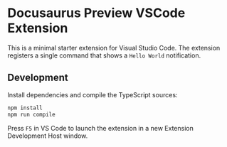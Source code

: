 # Docusaurus Preview VSCode Extension

This is a minimal starter extension for Visual Studio Code. The extension registers a single command that shows a `Hello World` notification.

## Development

Install dependencies and compile the TypeScript sources:

```bash
npm install
npm run compile
```

Press `F5` in VS Code to launch the extension in a new Extension Development Host window.
